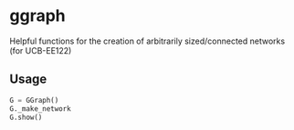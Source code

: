 ggraph
======

Helpful functions for the creation of arbitrarily sized/connected networks (for UCB-EE122)

Usage
-----
```python
G = GGraph()
G._make_network
G.show()
```
